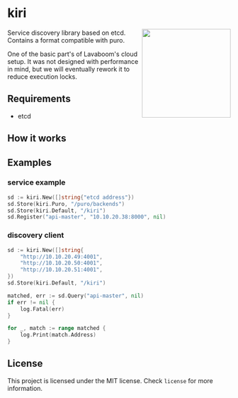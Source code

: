 # kiri

<img src="https://mail.lavaboom.com/img/Lavaboom-logo.svg" align="right" width="200px" />

Service discovery library based on etcd. Contains a format compatible with puro.

One of the basic part's of Lavaboom's cloud setup. It was not designed with performance
in mind, but we will eventually rework it to reduce execution locks.

## Requirements

 - etcd

## How it works

## Examples 

### service example

```go
sd := kiri.New([]string{"etcd address"})
sd.Store(kiri.Puro, "/puro/backends")
sd.Store(kiri.Default, "/kiri")
sd.Register("api-master", "10.10.20.38:8000", nil)
```

### discovery client

```go
sd := kiri.New([]string{
    "http://10.10.20.49:4001",
    "http://10.10.20.50:4001",
    "http://10.10.20.51:4001",
})
sd.Store(kiri.Default, "/kiri")

matched, err := sd.Query("api-master", nil)
if err != nil {
    log.Fatal(err)
}

for _, match := range matched {
    log.Print(match.Address)
}
```

## License

This project is licensed under the MIT license. Check `license` for more
information.